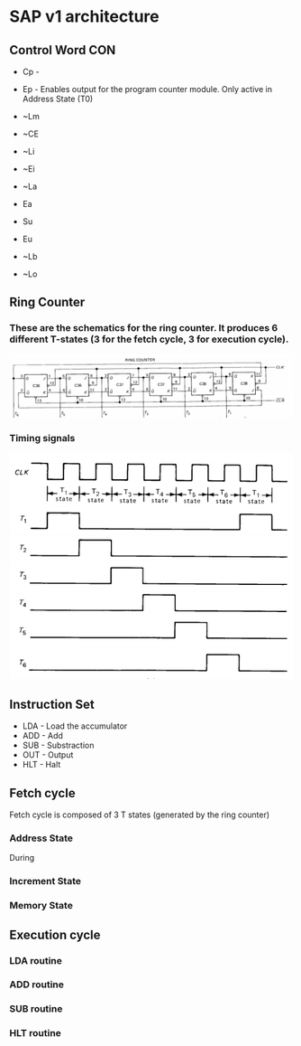 # SAP v1 architecture

## Control Word CON

* Cp - 
* Ep - Enables output for the program counter module. Only active in Address State (T0)
* ~Lm
* ~CE

* ~Li
* ~Ei
* ~La
* Ea

* Su
* Eu
* ~Lb
* ~Lo

## Ring Counter
### These are the schematics for the ring counter. It produces 6 different T-states (3 for the fetch cycle, 3 for execution cycle).
![Schematics](img/ring_counter_2.PNG "Ring counter schematics")


### Timing signals
![Timing signals](img/ring_counter.PNG "Timing signals")


## Instruction Set
* LDA - Load the accumulator
* ADD - Add
* SUB - Substraction
* OUT - Output
* HLT - Halt

## Fetch cycle
Fetch cycle is composed of 3 T states (generated by the ring counter)
### Address State
During 
### Increment State
### Memory State

## Execution cycle
### LDA routine
### ADD routine
### SUB routine
### HLT routine
